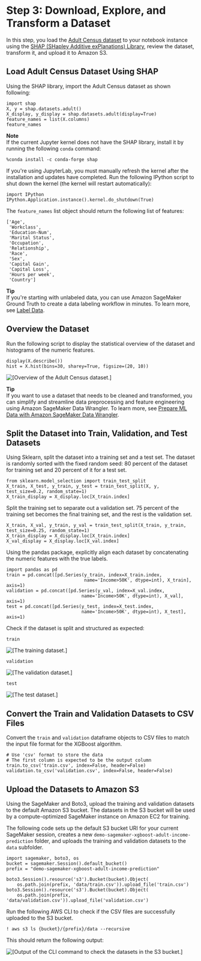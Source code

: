 # Step 3: Download, Explore, and Transform a Dataset<a name="ex1-preprocess-data"></a>

In this step, you load the [Adult Census dataset](https://archive.ics.uci.edu/ml/datasets/adult) to your notebook instance using the [SHAP \(SHapley Additive exPlanations\) Library](https://shap.readthedocs.io/en/latest/), review the dataset, transform it, and upload it to Amazon S3\. 

## Load Adult Census Dataset Using SHAP<a name="ex1-preprocess-data-pull-data"></a>

Using the SHAP library, import the Adult Census dataset as shown following:

```
import shap
X, y = shap.datasets.adult()
X_display, y_display = shap.datasets.adult(display=True)
feature_names = list(X.columns)
feature_names
```

**Note**  
If the current Jupyter kernel does not have the SHAP library, install it by running the following `conda` command:  

```
%conda install -c conda-forge shap
```
If you're using JupyterLab, you must manually refresh the kernel after the installation and updates have completed\. Run the following IPython script to shut down the kernel \(the kernel will restart automatically\):  

```
import IPython
IPython.Application.instance().kernel.do_shutdown(True)
```

The `feature_names` list object should return the following list of features: 

```
['Age',
 'Workclass',
 'Education-Num',
 'Marital Status',
 'Occupation',
 'Relationship',
 'Race',
 'Sex',
 'Capital Gain',
 'Capital Loss',
 'Hours per week',
 'Country']
```

**Tip**  
If you're starting with unlabeled data, you can use Amazon SageMaker Ground Truth to create a data labeling workflow in minutes\. To learn more, see [Label Data](https://docs.aws.amazon.com/sagemaker/latest/dg/data-label.html)\. 

## Overview the Dataset<a name="ex1-preprocess-data-inspect"></a>

Run the following script to display the statistical overview of the dataset and histograms of the numeric features\.

```
display(X.describe())
hist = X.hist(bins=30, sharey=True, figsize=(20, 10))
```

![\[Overview of the Adult Census dataset.\]](http://docs.aws.amazon.com/sagemaker/latest/dg/images/get-started-ni/gs-ni-prepare-data-1.png)

**Tip**  
If you want to use a dataset that needs to be cleaned and transformed, you can simplify and streamline data preprocessing and feature engineering using Amazon SageMaker Data Wrangler\. To learn more, see [Prepare ML Data with Amazon SageMaker Data Wrangler](https://docs.aws.amazon.com/sagemaker/latest/dg/data-wrangler.html)\.

## Split the Dataset into Train, Validation, and Test Datasets<a name="ex1-preprocess-data-transform"></a>

Using Sklearn, split the dataset into a training set and a test set\. The dataset is randomly sorted with the fixed random seed: 80 percent of the dataset for training set and 20 percent of it for a test set\.

```
from sklearn.model_selection import train_test_split
X_train, X_test, y_train, y_test = train_test_split(X, y, test_size=0.2, random_state=1)
X_train_display = X_display.loc[X_train.index]
```

Split the training set to separate out a validation set\. 75 percent of the training set becomes the final training set, and the rest is the validation set\.

```
X_train, X_val, y_train, y_val = train_test_split(X_train, y_train, test_size=0.25, random_state=1)
X_train_display = X_display.loc[X_train.index]
X_val_display = X_display.loc[X_val.index]
```

Using the pandas package, explicitly align each dataset by concatenating the numeric features with the true labels\.

```
import pandas as pd
train = pd.concat([pd.Series(y_train, index=X_train.index,
                             name='Income>50K', dtype=int), X_train], axis=1)
validation = pd.concat([pd.Series(y_val, index=X_val.index,
                            name='Income>50K', dtype=int), X_val], axis=1)
test = pd.concat([pd.Series(y_test, index=X_test.index,
                            name='Income>50K', dtype=int), X_test], axis=1)
```

Check if the dataset is split and structured as expected:

```
train
```

![\[The training dataset.\]](http://docs.aws.amazon.com/sagemaker/latest/dg/images/get-started-ni/gs-ni-prepare-data-2-train.png)

```
validation
```

![\[The validation dataset.\]](http://docs.aws.amazon.com/sagemaker/latest/dg/images/get-started-ni/gs-ni-prepare-data-2-validation.png)

```
test
```

![\[The test dataset.\]](http://docs.aws.amazon.com/sagemaker/latest/dg/images/get-started-ni/gs-ni-prepare-data-2-test.png)

## Convert the Train and Validation Datasets to CSV Files<a name="ex1-preprocess-data-transform-2"></a>

Convert the `train` and `validation` dataframe objects to CSV files to match the input file format for the XGBoost algorithm\.

```
# Use 'csv' format to store the data
# The first column is expected to be the output column
train.to_csv('train.csv', index=False, header=False)
validation.to_csv('validation.csv', index=False, header=False)
```

## Upload the Datasets to Amazon S3<a name="ex1-preprocess-data-transform-4"></a>

Using the SageMaker and Boto3, upload the training and validation datasets to the default Amazon S3 bucket\. The datasets in the S3 bucket will be used by a compute\-optimized SageMaker instance on Amazon EC2 for training\. 

The following code sets up the default S3 bucket URI for your current SageMaker session, creates a new `demo-sagemaker-xgboost-adult-income-prediction` folder, and uploads the training and validation datasets to the `data` subfolder\.

```
import sagemaker, boto3, os
bucket = sagemaker.Session().default_bucket()
prefix = "demo-sagemaker-xgboost-adult-income-prediction"

boto3.Session().resource('s3').Bucket(bucket).Object(
    os.path.join(prefix, 'data/train.csv')).upload_file('train.csv')
boto3.Session().resource('s3').Bucket(bucket).Object(
    os.path.join(prefix, 'data/validation.csv')).upload_file('validation.csv')
```

Run the following AWS CLI to check if the CSV files are successfully uploaded to the S3 bucket\.

```
! aws s3 ls {bucket}/{prefix}/data --recursive
```

This should return the following output:

![\[Output of the CLI command to check the datasets in the S3 bucket.\]](http://docs.aws.amazon.com/sagemaker/latest/dg/images/get-started-ni/gs-ni-prepare-data-3.png)